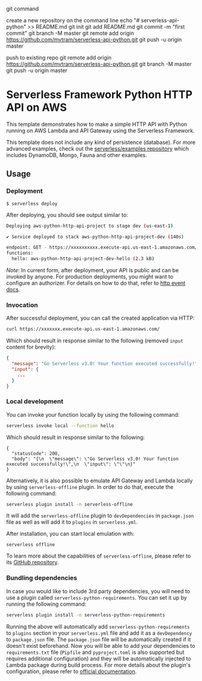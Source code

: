 <!--
title: 'AWS Simple HTTP Endpoint example in Python'
description: 'This template demonstrates how to make a simple HTTP API with Python running on AWS Lambda and API Gateway using the Serverless Framework.'
layout: Doc
framework: v3
platform: AWS
language: python
authorLink: 'https://github.com/serverless'
authorName: 'Serverless, inc.'
authorAvatar: 'https://avatars1.githubusercontent.com/u/13742415?s=200&v=4'
-->

git command

create a new repository on the command line
echo "# serverless-api-python" >> README.md
git init
git add README.md
git commit -m "first commit"
git branch -M master
git remote add origin https://github.com/mvtram/serverless-api-python.git
git push -u origin master

push to existing repo
git remote add origin https://github.com/mvtram/serverless-api-python.git
git branch -M master
git push -u origin master




# Serverless Framework Python HTTP API on AWS

This template demonstrates how to make a simple HTTP API with Python running on AWS Lambda and API Gateway using the Serverless Framework.

This template does not include any kind of persistence (database). For more advanced examples, check out the [serverless/examples repository](https://github.com/serverless/examples/)  which includes DynamoDB, Mongo, Fauna and other examples.

## Usage

### Deployment

```
$ serverless deploy
```

After deploying, you should see output similar to:

```bash
Deploying aws-python-http-api-project to stage dev (us-east-1)

✔ Service deployed to stack aws-python-http-api-project-dev (140s)

endpoint: GET - https://xxxxxxxxxx.execute-api.us-east-1.amazonaws.com/
functions:
  hello: aws-python-http-api-project-dev-hello (2.3 kB)
```

_Note_: In current form, after deployment, your API is public and can be invoked by anyone. For production deployments, you might want to configure an authorizer. For details on how to do that, refer to [http event docs](https://www.serverless.com/framework/docs/providers/aws/events/apigateway/).

### Invocation

After successful deployment, you can call the created application via HTTP:

```bash
curl https://xxxxxxx.execute-api.us-east-1.amazonaws.com/
```

Which should result in response similar to the following (removed `input` content for brevity):

```json
{
  "message": "Go Serverless v3.0! Your function executed successfully!",
  "input": {
    ...
  }
}
```

### Local development

You can invoke your function locally by using the following command:

```bash
serverless invoke local --function hello
```

Which should result in response similar to the following:

```
{
  "statusCode": 200,
  "body": "{\n  \"message\": \"Go Serverless v3.0! Your function executed successfully!\",\n  \"input\": \"\"\n}"
}
```

Alternatively, it is also possible to emulate API Gateway and Lambda locally by using `serverless-offline` plugin. In order to do that, execute the following command:

```bash
serverless plugin install -n serverless-offline
```

It will add the `serverless-offline` plugin to `devDependencies` in `package.json` file as well as will add it to `plugins` in `serverless.yml`.

After installation, you can start local emulation with:

```
serverless offline
```

To learn more about the capabilities of `serverless-offline`, please refer to its [GitHub repository](https://github.com/dherault/serverless-offline).

### Bundling dependencies

In case you would like to include 3rd party dependencies, you will need to use a plugin called `serverless-python-requirements`. You can set it up by running the following command:

```bash
serverless plugin install -n serverless-python-requirements
```

Running the above will automatically add `serverless-python-requirements` to `plugins` section in your `serverless.yml` file and add it as a `devDependency` to `package.json` file. The `package.json` file will be automatically created if it doesn't exist beforehand. Now you will be able to add your dependencies to `requirements.txt` file (`Pipfile` and `pyproject.toml` is also supported but requires additional configuration) and they will be automatically injected to Lambda package during build process. For more details about the plugin's configuration, please refer to [official documentation](https://github.com/UnitedIncome/serverless-python-requirements).
